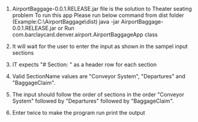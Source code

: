 1. AirportBaggage-0.0.1.RELEASE.jar file is the solution to Theater seating problem
To run this app Please run below command from dist folder (Example:C:\AirportBaggage\dist\)
java -jar AirportBaggage-0.0.1.RELEASE.jar
	or
Run com.barclaycard.denver.airport.AirportBaggageApp class 
2. It will wait for the user to enter the input as shown in the sampel input sections

3. IT expects "# Section: <SectionName>" as a header row for each section

4. Valid SectionName values are  "Conveyor System", "Departures" and "BaggageClaim".

5. The input should follow the order of sections in the order   "Conveyor System" followed by "Departures" followed by "BaggageClaim".

6. Enter twice to make the program run print the output
